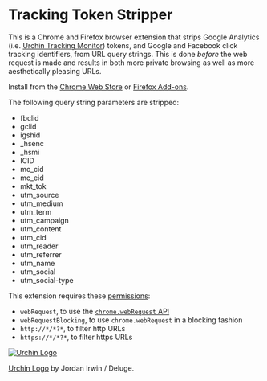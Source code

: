 # Tracking Token Stripper

This is a Chrome and Firefox browser extension that strips Google Analytics
(i.e. [Urchin Tracking Monitor][utm]) tokens, and Google and Facebook click
tracking identifiers, from URL query strings. This is done *before* the web
request is made and results in both more private browsing as well as more
aesthetically pleasing URLs.

Install from the [Chrome Web Store][store] or [Firefox Add-ons][addons].

The following query string parameters are stripped:

 - fbclid
 - gclid
 - igshid
 - _hsenc
 - _hsmi
 - ICID
 - mc_cid
 - mc_eid
 - mkt_tok
 - utm_source
 - utm_medium
 - utm_term
 - utm_campaign
 - utm_content
 - utm_cid
 - utm_reader
 - utm_referrer
 - utm_name
 - utm_social
 - utm_social-type

This extension requires these [permissions][]:

 - `webRequest`, to use the [`chrome.webRequest` API][webRequest]
 - `webRequestBlocking`, to use `chrome.webRequest` in a blocking fashion
 - `http://*/*?*`, to filter http URLs
 - `https://*/*?*`, to filter https URLs

[![Urchin Logo](icon-128.png "Urchin Logo")](http://www.openclipart.org/detail/69997)

[Urchin Logo](http://www.openclipart.org/detail/69997) by Jordan Irwin / Deluge.

[utm]: https://en.wikipedia.org/wiki/UTM_parameters
[store]: https://chrome.google.com/webstore/detail/kcpnkledgcbobhkgimpbmejgockkplob
[addons]: https://addons.mozilla.org/addon/utm-tracking-token-stripper/
[permissions]: https://developer.chrome.com/extensions/declare_permissions
[webRequest]: https://developer.chrome.com/extensions/webRequest
